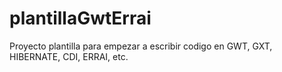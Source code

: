 plantillaGwtErrai
=================

Proyecto plantilla para empezar a escribir codigo en GWT, GXT, HIBERNATE, CDI, ERRAI, etc.
